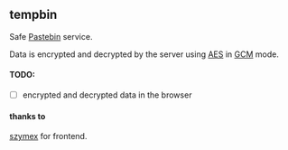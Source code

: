 ## tempbin
Safe [Pastebin](https://en.wikipedia.org/wiki/Pastebin) service.

Data is encrypted and decrypted by the server using [AES](https://en.wikipedia.org/wiki/Advanced_Encryption_Standard) in 
[GCM](https://en.wikipedia.org/wiki/Galois/Counter_Mode) mode.

#### TODO:
- [ ] encrypted and decrypted data in the browser

#### thanks to
[szymex](https://github.com/szymex73) for frontend.
